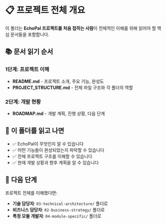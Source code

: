 # 📋 프로젝트 전체 개요

이 폴더는 **EchoPal 프로젝트를 처음 접하는 사람**이 전체적인 이해를 위해 읽어야 할 핵심 문서들을 포함합니다.

## 📚 문서 읽기 순서

### **1단계: 프로젝트 이해**
- **README.md** - 프로젝트 소개, 주요 기능, 완성도
- **PROJECT_STRUCTURE.md** - 전체 파일 구조와 각 폴더의 역할

### **2단계: 개발 현황**
- **ROADMAP.md** - 개발 계획, 진행 상황, 다음 단계

## 🎯 이 폴더를 읽고 나면

- ✅ EchoPal이 무엇인지 알 수 있습니다
- ✅ 어떤 기능들이 완성되었는지 파악할 수 있습니다
- ✅ 전체 프로젝트 구조를 이해할 수 있습니다
- ✅ 현재 개발 상황과 향후 계획을 알 수 있습니다

## 🔄 다음 단계

프로젝트 전체를 이해했다면:
- **기술 담당자**: `03-technical-architecture/` 폴더로
- **비즈니스 담당자**: `02-business-strategy/` 폴더로
- **특정 모듈 개발자**: `04-module-specific/` 폴더로